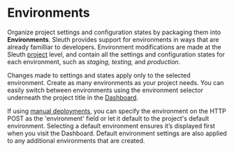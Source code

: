 # Environments

Organize project settings and configuration states by packaging them into **Environments**. Sleuth provides support for environments in ways that are already familliar to developers. Environment modifications are made at the Sleuth [project](projects.md) level, and contain all the settings and configuration states for each environment, such as _staging, testing,_ and _production_. 

 Changes made to settings and states apply only to the selected environment. Create as many environments as your project needs. You can easily switch between environments using the environment selector underneath the project title in the [Dashboard](dashboard/).

If using [manual deployments](resources/api-reference.md#manual-deploy-registration), you can specify the environment on the HTTP POST as the 'environment' field or let it default to the project's default environment. Selecting a default environment ensures it’s displayed first when you visit the Dashboard. Default environment settings are also applied to any additional environments that are created.

